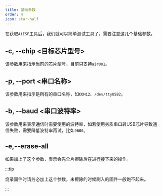 ```yaml
---
title: 基础参数
order: 4
icon: star-half
---
```


在获取`AiISP`工具后，我们就可以简单测试工具了，需要注意这几个基础参数。

## -c, --chip <目标芯片型号>

该参数用来指示当前的芯片型号，目前只支持`air001`。

## -p, --port <串口名称>

该参数用来指示是所有的串口名称，如`COM12`、`/dev/ttyUSB2`。

## -b, --baud <串口波特率>

该参数用来表示通信时需要使用的波特率，如若使用劣质串口转USB芯片导致通信失败，需要降低波特率再试，比如`9600`。

## -e,--erase-all

如果加上了这个参数，表示会先全片擦除后在进行接下来的操作。

:::tip

烧录固件时请务必加上这个参数，未擦除的时候刷入的固件一般跑不起来。

:::
